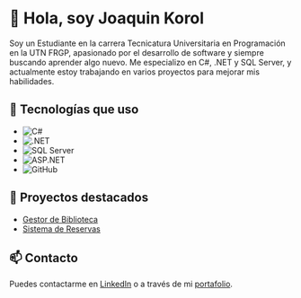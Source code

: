 # 👋 Hola, soy Joaquin Korol

Soy un Estudiante en la carrera Tecnicatura Universitaria en Programación en la UTN FRGP, apasionado por el desarrollo de software y siempre buscando aprender algo nuevo. Me especializo en C#, .NET y SQL Server, y actualmente estoy trabajando en varios proyectos para mejorar mis habilidades.

## 🚀 Tecnologías que uso
- ![C#](https://img.shields.io/badge/-C%23-blue)
- ![.NET](https://img.shields.io/badge/.NET-5C2D91?style=for-the-badge&logo=dotnet&logoColor=white)
- ![SQL Server](https://img.shields.io/badge/-SQL%20Server-CC2927)
- ![ASP.NET](https://img.shields.io/badge/-ASP.NET-5C2D91)
- ![GitHub](https://img.shields.io/badge/GitHub-181717?style=for-the-badge&logo=github&logoColor=white)

## 💼 Proyectos destacados
- [Gestor de Biblioteca](https://github.com/tuusuario/gestor-biblioteca)
- [Sistema de Reservas](https://github.com/tuusuario/sistema-reservas)

## 📫 Contacto
Puedes contactarme en [LinkedIn](https://linkedin.com/in/tuusuario) o a través de mi [portafolio](https://tuportafolio.com).
